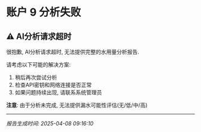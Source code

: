 # 账户 9 分析失败

## ⚠️ AI分析请求超时

很抱歉, AI分析请求超时, 无法提供完整的水用量分析报告.

请考虑以下可能的解决方案:
1. 稍后再次尝试分析
2. 检查API密钥和网络连接是否正常
3. 如果问题持续出现, 请联系系统管理员

**注意**: 由于分析未完成, 无法提供漏水可能性评估(无/低/中/高)

---
*报告生成时间: 2025-04-08 09:16:10*
